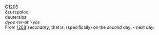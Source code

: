 <body>
  <p>G1206<br>  δευτεραῖος  <br> deuteraios  <br><i>dyoo-ter-ah‘-yos </i><br>From <a href="g1208.htm">1208</a>  <i>secondary</i>, that is, (specifically) on the <i>second</i> day: - next day.<br></p>
 </body>